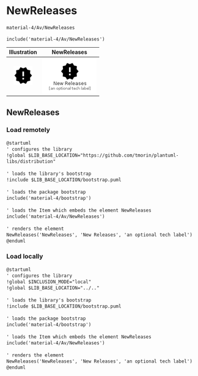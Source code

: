 # NewReleases


```text
material-4/Av/NewReleases
```

```text
include('material-4/Av/NewReleases')
```



| Illustration | NewReleases |
| :---: | :---: |
| ![illustration for Illustration](../../material-4/Av/NewReleases.png) | ![illustration for NewReleases](../../material-4/Av/NewReleases.Local.png) |




## NewReleases

### Load remotely
```plantuml
@startuml
' configures the library
!global $LIB_BASE_LOCATION="https://github.com/tmorin/plantuml-libs/distribution"

' loads the library's bootstrap
!include $LIB_BASE_LOCATION/bootstrap.puml

' loads the package bootstrap
include('material-4/bootstrap')

' loads the Item which embeds the element NewReleases
include('material-4/Av/NewReleases')

' renders the element
NewReleases('NewReleases', 'New Releases', 'an optional tech label')
@enduml
```

### Load locally
```plantuml
@startuml
' configures the library
!global $INCLUSION_MODE="local"
!global $LIB_BASE_LOCATION="../.."

' loads the library's bootstrap
!include $LIB_BASE_LOCATION/bootstrap.puml

' loads the package bootstrap
include('material-4/bootstrap')

' loads the Item which embeds the element NewReleases
include('material-4/Av/NewReleases')

' renders the element
NewReleases('NewReleases', 'New Releases', 'an optional tech label')
@enduml
```

